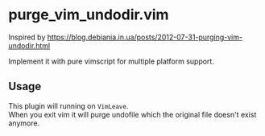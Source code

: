 # purge_vim_undodir.vim

Inspired by https://blog.debiania.in.ua/posts/2012-07-31-purging-vim-undodir.html

Implement it with pure vimscript for multiple platform support.

## Usage

This plugin will running on `VimLeave`.<br>
When you exit vim it will purge undofile which the original file doesn't exist anymore.
